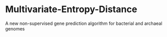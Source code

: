 # Multivariate-Entropy-Distance
A new non-supervised gene prediction algorithm for bacterial and archaeal genomes

